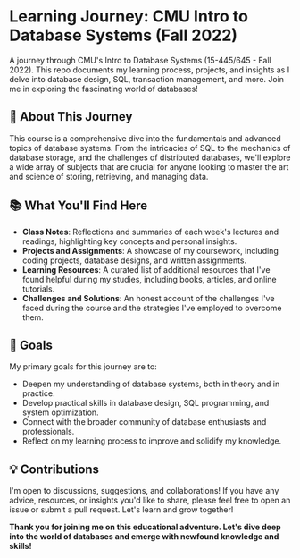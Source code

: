 # Learning Journey: CMU Intro to Database Systems (Fall 2022)

A journey through CMU's Intro to Database Systems (15-445/645 - Fall 2022). This repo documents my learning process, projects, and insights as I delve into database design, SQL, transaction management, and more. Join me in exploring the fascinating world of databases!

## 🚀 About This Journey

This course is a comprehensive dive into the fundamentals and advanced topics of database systems. From the intricacies of SQL to the mechanics of database storage, and the challenges of distributed databases, we'll explore a wide array of subjects that are crucial for anyone looking to master the art and science of storing, retrieving, and managing data.

## 📚 What You'll Find Here

- **Class Notes**: Reflections and summaries of each week's lectures and readings, highlighting key concepts and personal insights.
- **Projects and Assignments**: A showcase of my coursework, including coding projects, database designs, and written assignments.
- **Learning Resources**: A curated list of additional resources that I've found helpful during my studies, including books, articles, and online tutorials.
- **Challenges and Solutions**: An honest account of the challenges I've faced during the course and the strategies I've employed to overcome them.

## 🌟 Goals

My primary goals for this journey are to:

- Deepen my understanding of database systems, both in theory and in practice.
- Develop practical skills in database design, SQL programming, and system optimization.
- Connect with the broader community of database enthusiasts and professionals.
- Reflect on my learning process to improve and solidify my knowledge.

## 💡 Contributions

I'm open to discussions, suggestions, and collaborations! If you have any advice, resources, or insights you'd like to share, please feel free to open an issue or submit a pull request. Let's learn and grow together!

**Thank you for joining me on this educational adventure. Let's dive deep into the world of databases and emerge with newfound knowledge and skills!**

